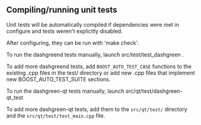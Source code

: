 Compiling/running unit tests
------------------------------------

Unit tests will be automatically compiled if dependencies were met in configure
and tests weren't explicitly disabled.

After configuring, they can be run with 'make check'.

To run the dashgreend tests manually, launch src/test/test_dashgreen .

To add more dashgreend tests, add `BOOST_AUTO_TEST_CASE` functions to the existing
.cpp files in the test/ directory or add new .cpp files that
implement new BOOST_AUTO_TEST_SUITE sections.

To run the dashgreen-qt tests manually, launch src/qt/test/dashgreen-qt_test

To add more dashgreen-qt tests, add them to the `src/qt/test/` directory and
the `src/qt/test/test_main.cpp` file.
